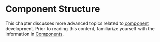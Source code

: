 # Component Structure

This chapter discusses more advanced topics related to <abbr title="See Glossary.">component</abbr> development. Prior to reading this content, familiarize yourself with the information in [Components](../Components/components.html).

